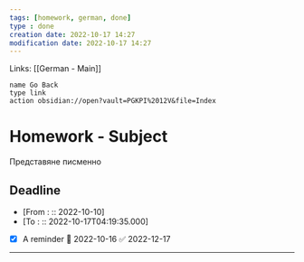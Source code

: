 ```yaml
---
tags: [homework, german, done]
type : done
creation date: 2022-10-17 14:27
modification date: 2022-10-17 14:27
---
```

Links: [[German - Main]]
```button
name Go Back
type link
action obsidian://open?vault=PGKPI%2012V&file=Index
```
# Homework - Subject
Представяне писменно
## Deadline
-  [From : :: 2022-10-10]
-  [To : :: 2022-10-17T04:19:35.000]
- [x] A reminder 📅 2022-10-16 ✅ 2022-12-17
---